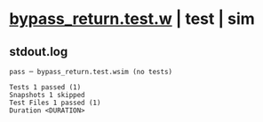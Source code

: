 # [bypass_return.test.w](../../../../../tests/valid/bypass_return.test.w) | test | sim

## stdout.log
```log
pass ─ bypass_return.test.wsim (no tests)

Tests 1 passed (1)
Snapshots 1 skipped
Test Files 1 passed (1)
Duration <DURATION>
```

